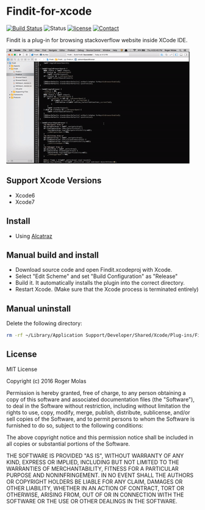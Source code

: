 # Findit-for-xcode
[![Build Status](https://travis-ci.org/rogermolas/findit-for-xcode.svg?branch=master)](https://travis-ci.org/rogermolas/findit-for-xcode) ![Status](https://img.shields.io/badge/status-active-brightgreen.svg?style=flat) [![license](https://img.shields.io/github/license/mashape/apistatus.svg?maxAge=2592000)](https://github.com/rogermolas/findit-for-xcode/blob/master/LICENSE) [![Contact](https://img.shields.io/badge/contact-@roger_molas-yellowgreen.svg?style=flat)](https://twitter.com/roger_molas)

Findit is a plug-in for browsing stackoverflow website inside XCode IDE.

![ FindIt Demo ](https://github.com/rogermolas/findit-for-xcode/blob/master/demo.gif)

## Support Xcode Versions
  - Xcode6
  - Xcode7

## Install
  - Using [Alcatraz]( https://github.com/alcatraz/Alcatraz )

## Manual build and install
  - Download source code and open Findit.xcodeproj with Xcode.
  - Select "Edit Scheme" and set "Build Configuration" as "Release"
  - Build it. It automatically installs the plugin into the correct directory.
  - Restart Xcode. (Make sure that the Xcode process is terminated entirely)

## Manual uninstall
  Delete the following directory:
  ```bash
  rm -rf ~/Library/Application Support/Developer/Shared/Xcode/Plug-ins/FindIt.xcplugin
  ```
## License

MIT License

Copyright (c) 2016 Roger Molas

Permission is hereby granted, free of charge, to any person obtaining a copy
of this software and associated documentation files (the "Software"), to deal
in the Software without restriction, including without limitation the rights
to use, copy, modify, merge, publish, distribute, sublicense, and/or sell
copies of the Software, and to permit persons to whom the Software is
furnished to do so, subject to the following conditions:

The above copyright notice and this permission notice shall be included in all
copies or substantial portions of the Software.

THE SOFTWARE IS PROVIDED "AS IS", WITHOUT WARRANTY OF ANY KIND, EXPRESS OR
IMPLIED, INCLUDING BUT NOT LIMITED TO THE WARRANTIES OF MERCHANTABILITY,
FITNESS FOR A PARTICULAR PURPOSE AND NONINFRINGEMENT. IN NO EVENT SHALL THE
AUTHORS OR COPYRIGHT HOLDERS BE LIABLE FOR ANY CLAIM, DAMAGES OR OTHER
LIABILITY, WHETHER IN AN ACTION OF CONTRACT, TORT OR OTHERWISE, ARISING FROM,
OUT OF OR IN CONNECTION WITH THE SOFTWARE OR THE USE OR OTHER DEALINGS IN THE
SOFTWARE.
